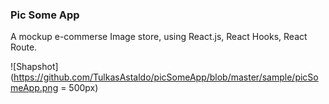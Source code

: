 ### Pic Some App

A mockup e-commerse Image store, using React.js, React Hooks, React Route. 

![Shapshot](https://github.com/TulkasAstaldo/picSomeApp/blob/master/sample/picSomeApp.png = 500px)

